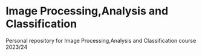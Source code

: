 # Image Processing,Analysis and Classification
Personal repository for Image Processing,Analysis and Classification course 2023/24


